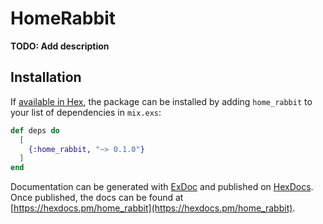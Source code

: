 # HomeRabbit

**TODO: Add description**

## Installation

If [available in Hex](https://hex.pm/docs/publish), the package can be installed
by adding `home_rabbit` to your list of dependencies in `mix.exs`:

```elixir
def deps do
  [
    {:home_rabbit, "~> 0.1.0"}
  ]
end
```

Documentation can be generated with [ExDoc](https://github.com/elixir-lang/ex_doc)
and published on [HexDocs](https://hexdocs.pm). Once published, the docs can
be found at [https://hexdocs.pm/home_rabbit](https://hexdocs.pm/home_rabbit).

